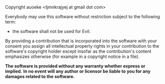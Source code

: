 Copyright auoeke \<tjmnkrajyej at gmail dot com>

Everybody may use this software without restriction subject to the following term:
  - the software shall not be used for Evil.

By providing a contribution that is incorporated into the software with your consent
you assign all intellectual property rights in your contribution to the software's copyright holder
except insofar as the contribution's content emphasizes otherwise (for example in a copyright notice in a file).

**The software is provided without any warranty whether express or implied.**
**In no event will any author or licensor be liable to you for any damages related to the software.**
